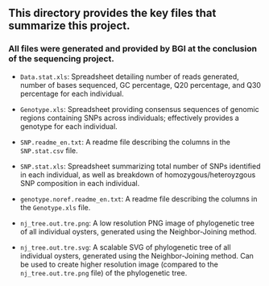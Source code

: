 ## This directory provides the key files that summarize this project. 

### All files were generated and provided by BGI at the conclusion of the sequencing project.
- ```Data.stat.xls```: Spreadsheet detailing number of reads generated, number of bases sequenced, GC percentage, Q20 percentage, and Q30 percentage for each individual.

- ```Genotype.xls```: Spreadsheet providing consensus sequences of genomic regions containing SNPs across individuals; effectively provides a genotype for each individual.

- ```SNP.readme_en.txt```: A readme file describing the columns in the ```SNP.stat.csv``` file.

- ```SNP.stat.xls```: Spreadsheet summarizing total number of SNPs identified in each individual, as well as breakdown of homozygous/heteroyzgous SNP composition in each individual.

- ```genotype.noref.readme_en.txt```: A readme file describing the columns in the ```Genotype.xls``` file.

- ```nj_tree.out.tre.png```: A low resolution PNG image of phylogenetic tree of all individual oysters, generated using the Neighbor-Joining method.

- ```nj_tree.out.tre.svg```: A scalable SVG of phylogenetic tree of all individual oysters, generated using the Neighbor-Joining method. Can be used to create higher resolution image (compared to the ```nj_tree.out.tre.png``` file) of the phylogenetic tree.
